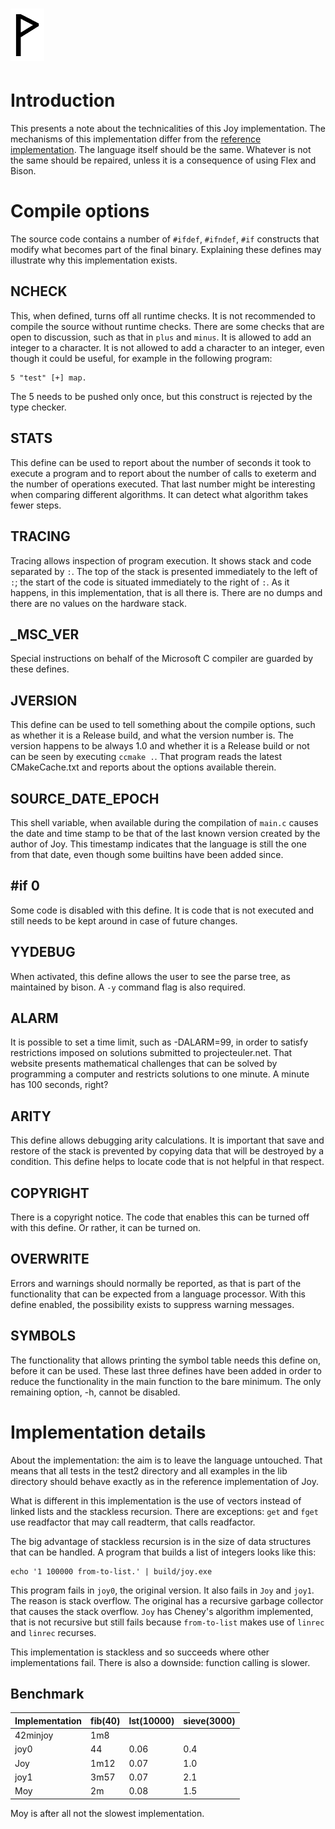  ![](Wynn.PNG)
==============

Introduction
============

This presents a note about the technicalities of this Joy implementation.
The mechanisms of this implementation differ from the
[reference implementation](https://github.com/Wodan58/Joy).
The language itself should be the same. Whatever is not the same should be
repaired, unless it is a consequence of using Flex and Bison.

Compile options
===============

The source code contains a number of `#ifdef`, `#ifndef`, `#if` constructs that
modify what becomes part of the final binary. Explaining these defines may
illustrate why this implementation exists.

NCHECK
------

This, when defined, turns off all runtime checks. It is not recommended to
compile the source without runtime checks. There are some checks that are open
to discussion, such as that in `plus` and `minus`. It is allowed to add an
integer to a character. It is not allowed to add a character to an integer,
even though it could be useful, for example in the following program:

    5 "test" [+] map.

The 5 needs to be pushed only once, but this construct is rejected by the
type checker.

STATS
-----

This define can be used to report about the number of seconds it took to
execute a program and to report about the number of calls to exeterm and the
number of operations executed. That last number might be interesting when
comparing different algorithms. It can detect what algorithm takes fewer steps.

TRACING
-------

Tracing allows inspection of program execution. It shows stack and code
separated by `:`. The top of the stack is presented immediately to the left of
`:`; the start of the code is situated immediately to the right of `:`. As it
happens, in this implementation, that is all there is. There are no dumps and
there are no values on the hardware stack.

_MSC_VER
--------

Special instructions on behalf of the Microsoft C compiler are guarded by these
defines.

JVERSION
--------

This define can be used to tell something about the compile options, such as
whether it is a Release build, and what the version number is. The version
happens to be always 1.0 and whether it is a Release build or not can be seen
by executing `ccmake .`. That program reads the latest CMakeCache.txt and
reports about the options available therein.

SOURCE_DATE_EPOCH
-----------------

This shell variable, when available during the compilation of `main.c` causes
the date and time stamp to be that of the last known version created by the
author of Joy. This timestamp indicates that the language is still the one from
that date, even though some builtins have been added since.

#if 0
-----

Some code is disabled with this define. It is code that is not executed and
still needs to be kept around in case of future changes.

YYDEBUG
-------

When activated, this define allows the user to see the parse tree, as
maintained by bison. A `-y` command flag is also required.

ALARM
-----

It is possible to set a time limit, such as -DALARM=99, in order to satisfy
restrictions imposed on solutions submitted to projecteuler.net. That website
presents mathematical challenges that can be solved by programming a computer
and restricts solutions to one minute. A minute has 100 seconds, right?

ARITY
-----

This define allows debugging arity calculations. It is important that save and
restore of the stack is prevented by copying data that will be destroyed by a
condition. This define helps to locate code that is not helpful in that
respect.

COPYRIGHT
---------

There is a copyright notice. The code that enables this can be turned off with
this define. Or rather, it can be turned on.

OVERWRITE
---------

Errors and warnings should normally be reported, as that is part of the
functionality that can be expected from a language processor. With this define
enabled, the possibility exists to suppress warning messages.

SYMBOLS
-------

The functionality that allows printing the symbol table needs this define on,
before it can be used. These last three defines have been added in order to
reduce the functionality in the main function to the bare minimum. The only
remaining option, -h, cannot be disabled.

Implementation details
======================

About the implementation: the aim is to leave the language untouched. That
means that all tests in the test2 directory and all examples in the lib
directory should behave exactly as in the reference implementation of Joy.

What is different in this implementation is the use of vectors instead of
linked lists and the stackless recursion. There are exceptions: `get` and
`fget` use readfactor that may call readterm, that calls readfactor.

The big advantage of stackless recursion is in the size of data structures that
can be handled. A program that builds a list of integers looks like this:

    echo '1 100000 from-to-list.' | build/joy.exe

This program fails in `joy0`, the original version. It also fails in `Joy` and
`joy1`. The reason is stack overflow. The original has a recursive garbage
collector that causes the stack overflow. `Joy` has Cheney's algorithm
implemented, that is not recursive but still fails because `from-to-list` makes
use of `linrec` and `linrec` recurses.

This implementation is stackless and so succeeds where other implementations
fail. There is also a downside: function calling is slower.

Benchmark
---------

Implementation|fib(40)|lst(10000)|sieve(3000)
--------------|-------|----------|-----------
      42minjoy|    1m8|          |
          joy0|     44|      0.06|        0.4
           Joy|   1m12|      0.07|        1.0
          joy1|   3m57|      0.07|        2.1
           Moy|     2m|      0.08|        1.5

Moy is after all not the slowest implementation.
